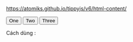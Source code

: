 https://atomiks.github.io/tippyjs/v6/html-content/

<button class="button" data-template="one">One</button>
<button class="button" data-template="two">Two</button>
<button class="button" data-template="three">Three</button>

<div style="display: none">
  <div id="one">
      <strong>Content for `one`</strong>
    </div>
            <div id="two">
               <strong>Content for `two`</strong>
            </div>
            <div id="three">
              <strong>Content for `three`</strong>
            </div>
</div>

<script>
      // With the above scripts loaded, you can call `tippy()` with a CSS
      // selector and a `content` prop:
      tippy(".button", {
        content(reference) {
          const id = reference.getAttribute("data-template");
          const template = document.getElementById(id);
          return template.innerHTML;
        },
        allowHTML: true,
      });
</script>

Cách dùng :
